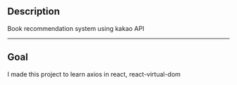 ## Description
Book recommendation system using kakao API
- - -
## Goal
I made this project to learn axios in react, react-virtual-dom